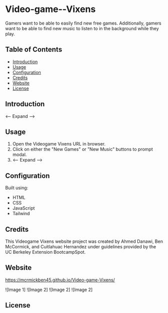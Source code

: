 # Video-game--Vixens

Gamers want to be able to easily find new free games. Additionally, gamers want to be able to find new music to listen to in the background while they play.

## Table of Contents

- [Introduction](#introduction)
- [Usage](#usage)
- [Configuration](#configuration)
- [Credits](#credits)
- [Website](#website)
- [License](#license)

## Introduction

<-- Expand -->

## Usage
1. Open the Videogame Vixens URL in browser.
2. Click on either the "New Games" or "New Music" buttons to prompt modal. 
3. <-- Expand -->


## Configuration
Built using:
- HTML
- CSS
- JavaScript
- Tailwind

## Credits 

This Videogame Vixens website project was created by Ahmed Danawi, Ben McCormick, and Cuitlahuac Hernandez under guidelines provided by the UC Berkeley Extension BootcampSpot. 

## Website
https://mcrmickben45.github.io/Video-game-Vixens/

![Image 1]
![Image 2]
![Image 2]
![Image 2]

## License




